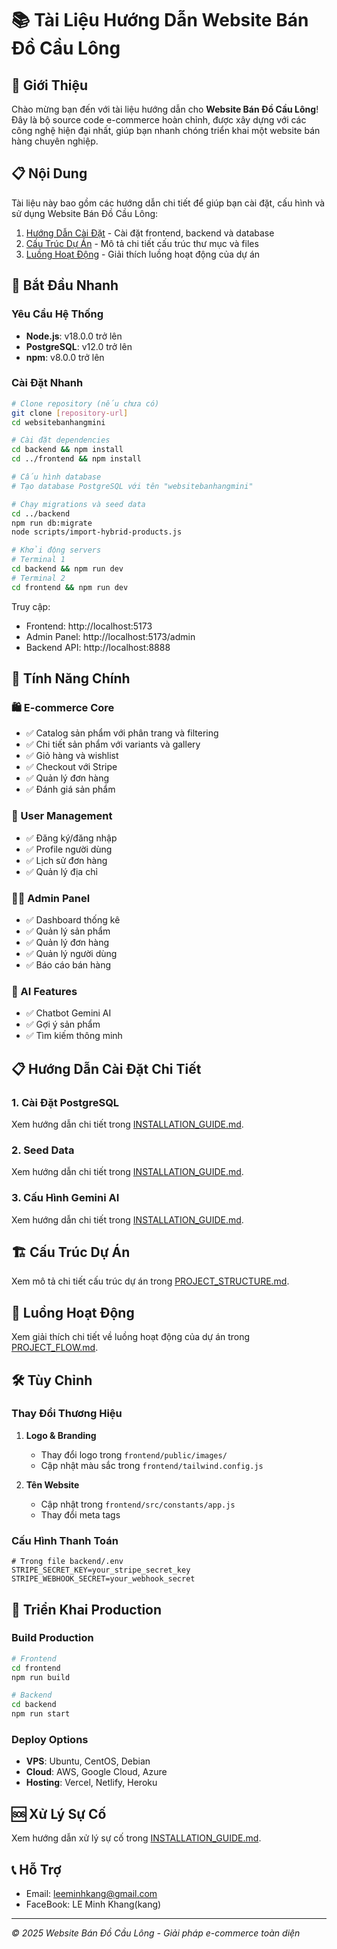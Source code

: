 # 📚 Tài Liệu Hướng Dẫn Website Bán Đồ Cầu Lông

## 👋 Giới Thiệu

Chào mừng bạn đến với tài liệu hướng dẫn cho **Website Bán Đồ Cầu Lông**! Đây là bộ source code e-commerce hoàn chỉnh, được xây dựng với các công nghệ hiện đại nhất, giúp bạn nhanh chóng triển khai một website bán hàng chuyên nghiệp.

## 📋 Nội Dung

Tài liệu này bao gồm các hướng dẫn chi tiết để giúp bạn cài đặt, cấu hình và sử dụng Website Bán Đồ Cầu Lông:

1. [Hướng Dẫn Cài Đặt](./INSTALLATION_GUIDE.md) - Cài đặt frontend, backend và database
2. [Cấu Trúc Dự Án](./PROJECT_STRUCTURE.md) - Mô tả chi tiết cấu trúc thư mục và files
3. [Luồng Hoạt Động](./PROJECT_FLOW.md) - Giải thích luồng hoạt động của dự án

## 🚀 Bắt Đầu Nhanh

### Yêu Cầu Hệ Thống

- **Node.js**: v18.0.0 trở lên
- **PostgreSQL**: v12.0 trở lên
- **npm**: v8.0.0 trở lên

### Cài Đặt Nhanh

```bash
# Clone repository (nếu chưa có)
git clone [repository-url]
cd websitebanhangmini

# Cài đặt dependencies
cd backend && npm install
cd ../frontend && npm install

# Cấu hình database
# Tạo database PostgreSQL với tên "websitebanhangmini"

# Chạy migrations và seed data
cd ../backend
npm run db:migrate
node scripts/import-hybrid-products.js

# Khởi động servers
# Terminal 1
cd backend && npm run dev
# Terminal 2
cd frontend && npm run dev
```

Truy cập:

- Frontend: http://localhost:5173
- Admin Panel: http://localhost:5173/admin
- Backend API: http://localhost:8888

## 🔑 Tính Năng Chính

### 🛍️ E-commerce Core

- ✅ Catalog sản phẩm với phân trang và filtering
- ✅ Chi tiết sản phẩm với variants và gallery
- ✅ Giỏ hàng và wishlist
- ✅ Checkout với Stripe
- ✅ Quản lý đơn hàng
- ✅ Đánh giá sản phẩm

### 👥 User Management

- ✅ Đăng ký/đăng nhập
- ✅ Profile người dùng
- ✅ Lịch sử đơn hàng
- ✅ Quản lý địa chỉ

### 👨‍💼 Admin Panel

- ✅ Dashboard thống kê
- ✅ Quản lý sản phẩm
- ✅ Quản lý đơn hàng
- ✅ Quản lý người dùng
- ✅ Báo cáo bán hàng

### 🤖 AI Features

- ✅ Chatbot Gemini AI
- ✅ Gợi ý sản phẩm
- ✅ Tìm kiếm thông minh

## 📋 Hướng Dẫn Cài Đặt Chi Tiết

### 1. Cài Đặt PostgreSQL

Xem hướng dẫn chi tiết trong [INSTALLATION_GUIDE.md](./INSTALLATION_GUIDE.md#🗄️-cài-đặt-postgresql-database).

### 2. Seed Data

Xem hướng dẫn chi tiết trong [INSTALLATION_GUIDE.md](./INSTALLATION_GUIDE.md#🌱-seed-data).

### 3. Cấu Hình Gemini AI

Xem hướng dẫn chi tiết trong [INSTALLATION_GUIDE.md](./INSTALLATION_GUIDE.md#🤖-cấu-hình-gemini-ai).

## 🏗️ Cấu Trúc Dự Án

Xem mô tả chi tiết cấu trúc dự án trong [PROJECT_STRUCTURE.md](./PROJECT_STRUCTURE.md).

## 🔄 Luồng Hoạt Động

Xem giải thích chi tiết về luồng hoạt động của dự án trong [PROJECT_FLOW.md](./PROJECT_FLOW.md).

## 🛠️ Tùy Chỉnh

### Thay Đổi Thương Hiệu

1. **Logo & Branding**

   - Thay đổi logo trong `frontend/public/images/`
   - Cập nhật màu sắc trong `frontend/tailwind.config.js`

2. **Tên Website**
   - Cập nhật trong `frontend/src/constants/app.js`
   - Thay đổi meta tags

### Cấu Hình Thanh Toán

```env
# Trong file backend/.env
STRIPE_SECRET_KEY=your_stripe_secret_key
STRIPE_WEBHOOK_SECRET=your_webhook_secret
```

## 🚀 Triển Khai Production

### Build Production

```bash
# Frontend
cd frontend
npm run build

# Backend
cd backend
npm run start
```

### Deploy Options

- **VPS**: Ubuntu, CentOS, Debian
- **Cloud**: AWS, Google Cloud, Azure
- **Hosting**: Vercel, Netlify, Heroku

## 🆘 Xử Lý Sự Cố

Xem hướng dẫn xử lý sự cố trong [INSTALLATION_GUIDE.md](./INSTALLATION_GUIDE.md#🆘-xử-lý-sự-cố).

## 📞 Hỗ Trợ

- Email: leeminhkang@gmail.com
- FaceBook: LE Minh Khang(kang)

---

_© 2025 Website Bán Đồ Cầu Lông - Giải pháp e-commerce toàn diện_
